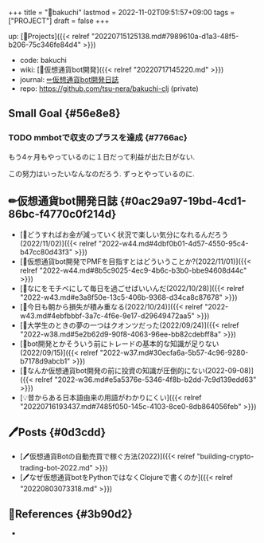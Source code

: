 +++
title = "🔨bakuchi"
lastmod = 2022-11-02T09:51:57+09:00
tags = ["PROJECT"]
draft = false
+++

up: [🔨Projects]({{< relref "20220715125138.md#7989610a-d1a3-48f5-b206-75c346fe84d4" >}})

-   code: bakuchi
-   wiki: [📝仮想通貨bot開発]({{< relref "20220717145220.md" >}})
-   journal: [✏仮想通貨bot開発日誌](#0ac29a97-19bd-4cd1-86bc-f4770c0f214d)
-   repo: <https://github.com/tsu-nera/bakuchi-clj> (private)


## Small Goal {#56e8e8}


### <span class="org-todo todo TODO">TODO</span> mmbotで収支のプラスを達成 {#7766ac}

もう4ヶ月もやっているのに１日だって利益が出た日がない.

この努力はいったいなんなのだろう. ずっとやっているのに.


## ✏仮想通貨bot開発日誌 {#0ac29a97-19bd-4cd1-86bc-f4770c0f214d}

-   [💭どうすればお金が減っていく状況で楽しい気分になれるんだろう(2022/11/02)]({{< relref "2022-w44.md#4dbf0b01-4d57-4550-95c4-b47cc80d43f3" >}})
-   [💭仮想通貨bot開発でPMFを目指すとはどういうことか?(2022/11/01)]({{< relref "2022-w44.md#8b5c9025-4ec9-4b6c-b3b0-bbe94608d44c" >}})
-   [💭なにをモチベにして毎日を過ごせばいいんだ(2022/10/28)]({{< relref "2022-w43.md#e3a8f50e-13c5-406b-9368-d34ca8c87678" >}})
-   [💭今日も朝から損失が積み重なる(2022/10/24)]({{< relref "2022-w43.md#4ebfbbbf-3a7c-4f6e-9e17-d29649472aa5" >}})
-   [💭大学生のときの夢の一つはクオンツだった(2022/09/24)]({{< relref "2022-w38.md#5e2b62d9-90f8-4063-96ee-bb82cdebff8a" >}})
-   [💭bot開発とかそういう前にトレードの基本的な知識が足りない(2022/09/15)]({{< relref "2022-w37.md#30ecfa6a-5b57-4c96-9280-b7178d9abcb1" >}})
-   [💭なんか仮想通貨bot開発の前に投資の知識が圧倒的にない(2022-09-08)]({{< relref "2022-w36.md#e5a5376e-5346-4f8b-b2dd-7c9d139edd63" >}})
-   [💡昔からある日本語由来の用語がわかりにくい]({{< relref "20220716193437.md#7485f050-145c-4103-8ce0-8db864056feb" >}})


## 🖊Posts {#0d3cdd}

-   [🖊仮想通貨Botの自動売買で稼ぐ方法(2022)]({{< relref "building-crypto-trading-bot-2022.md" >}})
-   [🖊なぜ仮想通貨botをPythonではなくClojureで書くのか]({{< relref "20220803073318.md" >}})


## 🔗References {#3b90d2}

-
